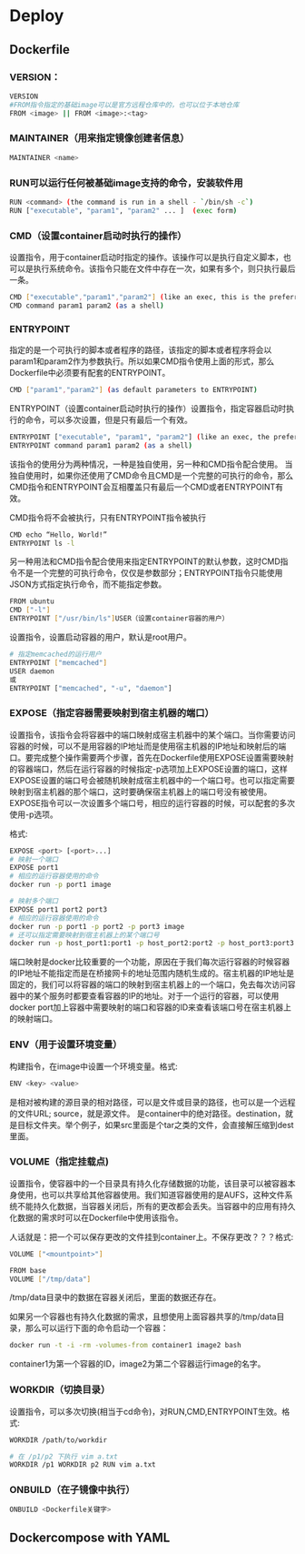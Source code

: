 

# Deploy

## Dockerfile

### VERSION：

``` bash
VERSION
#FROM指令指定的基础image可以是官方远程仓库中的，也可以位于本地仓库
FROM <image> || FROM <image>:<tag>
```

### MAINTAINER（用来指定镜像创建者信息）

```bash
MAINTAINER <name>
```

### RUN可以运行任何被基础image支持的命令，安装软件用

```bash
RUN <command> (the command is run in a shell - `/bin/sh -c`)  
RUN ["executable", "param1", "param2" ... ]  (exec form)
```

### CMD（设置container启动时执行的操作）

设置指令，用于container启动时指定的操作。该操作可以是执行自定义脚本，也可以是执行系统命令。该指令只能在文件中存在一次，如果有多个，则只执行最后一条。

```bash
CMD ["executable","param1","param2"] (like an exec, this is the preferred form)  
CMD command param1 param2 (as a shell)
```

### ENTRYPOINT

指定的是一个可执行的脚本或者程序的路径，该指定的脚本或者程序将会以param1和param2作为参数执行。所以如果CMD指令使用上面的形式，那么Dockerfile中必须要有配套的ENTRYPOINT。

```bash
CMD ["param1","param2"] (as default parameters to ENTRYPOINT)
```

ENTRYPOINT（设置container启动时执行的操作）设置指令，指定容器启动时执行的命令，可以多次设置，但是只有最后一个有效。

```bash
ENTRYPOINT ["executable", "param1", "param2"] (like an exec, the preferred form)  
ENTRYPOINT command param1 param2 (as a shell)
```

该指令的使用分为两种情况，一种是独自使用，另一种和CMD指令配合使用。
当独自使用时，如果你还使用了CMD命令且CMD是一个完整的可执行的命令，那么CMD指令和ENTRYPOINT会互相覆盖只有最后一个CMD或者ENTRYPOINT有效。

CMD指令将不会被执行，只有ENTRYPOINT指令被执行  

```bash
CMD echo “Hello, World!”  
ENTRYPOINT ls -l
```

另一种用法和CMD指令配合使用来指定ENTRYPOINT的默认参数，这时CMD指令不是一个完整的可执行命令，仅仅是参数部分；ENTRYPOINT指令只能使用JSON方式指定执行命令，而不能指定参数。

```bash
FROM ubuntu  
CMD ["-l"]  
ENTRYPOINT ["/usr/bin/ls"]USER（设置container容器的用户）
```

设置指令，设置启动容器的用户，默认是root用户。

```bash
# 指定memcached的运行用户  
ENTRYPOINT ["memcached"]  
USER daemon  
或  
ENTRYPOINT ["memcached", "-u", "daemon"]
```

### EXPOSE（指定容器需要映射到宿主机器的端口）

设置指令，该指令会将容器中的端口映射成宿主机器中的某个端口。当你需要访问容器的时候，可以不是用容器的IP地址而是使用宿主机器的IP地址和映射后的端口。要完成整个操作需要两个步骤，首先在Dockerfile使用EXPOSE设置需要映射的容器端口，然后在运行容器的时候指定-p选项加上EXPOSE设置的端口，这样EXPOSE设置的端口号会被随机映射成宿主机器中的一个端口号。也可以指定需要映射到宿主机器的那个端口，这时要确保宿主机器上的端口号没有被使用。EXPOSE指令可以一次设置多个端口号，相应的运行容器的时候，可以配套的多次使用-p选项。

格式:

```bash
EXPOSE <port> [<port>...]
# 映射一个端口  
EXPOSE port1  
# 相应的运行容器使用的命令  
docker run -p port1 image  

# 映射多个端口  
EXPOSE port1 port2 port3  
# 相应的运行容器使用的命令  
docker run -p port1 -p port2 -p port3 image  
# 还可以指定需要映射到宿主机器上的某个端口号  
docker run -p host_port1:port1 -p host_port2:port2 -p host_port3:port3 image
```

 端口映射是docker比较重要的一个功能，原因在于我们每次运行容器的时候容器的IP地址不能指定而是在桥接网卡的地址范围内随机生成的。宿主机器的IP地址是固定的，我们可以将容器的端口的映射到宿主机器上的一个端口，免去每次访问容器中的某个服务时都要查看容器的IP的地址。对于一个运行的容器，可以使用docker port加上容器中需要映射的端口和容器的ID来查看该端口号在宿主机器上的映射端口。 

### ENV（用于设置环境变量）

构建指令，在image中设置一个环境变量。格式:

```bash
ENV <key> <value>
```

<src> 是相对被构建的源目录的相对路径，可以是文件或目录的路径，也可以是一个远程的文件URL; source，就是源文件。<dest> 是container中的绝对路径。destination，就是目标文件夹。举个例子，如果src里面是个tar之类的文件，会直接解压缩到dest里面。

### VOLUME（指定挂载点)

设置指令，使容器中的一个目录具有持久化存储数据的功能，该目录可以被容器本身使用，也可以共享给其他容器使用。我们知道容器使用的是AUFS，这种文件系统不能持久化数据，当容器关闭后，所有的更改都会丢失。当容器中的应用有持久化数据的需求时可以在Dockerfile中使用该指令。

人话就是：把一个可以保存更改的文件挂到container上。不保存更改？？？格式:

```bash
VOLUME ["<mountpoint>"]
```

```bash
FROM base  
VOLUME ["/tmp/data"]
```

 /tmp/data目录中的数据在容器关闭后，里面的数据还存在。 

如果另一个容器也有持久化数据的需求，且想使用上面容器共享的/tmp/data目录，那么可以运行下面的命令启动一个容器： 

```bash
docker run -t -i -rm -volumes-from container1 image2 bash
```

 container1为第一个容器的ID，image2为第二个容器运行image的名字。 

### WORKDIR（切换目录）

 设置指令，可以多次切换(相当于cd命令)，对RUN,CMD,ENTRYPOINT生效。格式: 

```bash
WORKDIR /path/to/workdir
```

```bash
# 在 /p1/p2 下执行 vim a.txt  
WORKDIR /p1 WORKDIR p2 RUN vim a.txt
```

### ONBUILD（在子镜像中执行）

```bash
ONBUILD <Dockerfile关键字>
```

## Dockercompose with YAML



